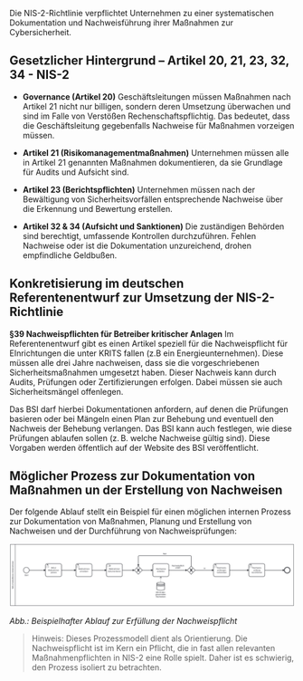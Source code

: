 Die NIS-2-Richtlinie verpflichtet Unternehmen zu einer systematischen Dokumentation und Nachweisführung ihrer Maßnahmen zur Cybersicherheit.

## Gesetzlicher Hintergrund – Artikel 20, 21, 23, 32, 34 - NIS-2

- **Governance (Artikel 20)** Geschäftsleitungen müssen Maßnahmen nach Artikel 21 nicht nur billigen, sondern deren Umsetzung überwachen und sind im Falle von Verstößen Rechenschaftspflichtig. Das bedeutet, dass die Geschäftsleitung gegebenfalls Nachweise für Maßnahmen vorzeigen müssen.

- **Artikel 21 (Risikomanagementmaßnahmen)** Unternehmen müssen alle in Artikel 21 genannten Maßnahmen dokumentieren, da sie Grundlage für Audits und Aufsicht sind.

- **Artikel 23 (Berichtspflichten)** Unternehmen müssen nach der Bewältigung von Sicherheitsvorfällen entsprechende Nachweise über die Erkennung und Bewertung erstellen.

- **Artikel 32 & 34 (Aufsicht und Sanktionen)** Die zuständigen Behörden sind berechtigt, umfassende Kontrollen durchzuführen. Fehlen Nachweise oder ist die Dokumentation unzureichend, drohen empfindliche Geldbußen.

## Konkretisierung im deutschen Referentenentwurf zur Umsetzung der NIS-2-Richtlinie 
**§39 Nachweispflichten für Betreiber kritischer Anlagen**
Im Referentenentwurf gibt es einen Artikel speziell für die Nachweispflicht für EInrichtungen die unter KRITS fallen (z.B ein Energieunternehmen). Diese müssen alle drei Jahre nachweisen, dass sie die vorgeschriebenen Sicherheitsmaßnahmen umgesetzt haben. Dieser Nachweis kann durch Audits, Prüfungen oder Zertifizierungen erfolgen. Dabei müssen sie auch Sicherheitsmängel offenlegen.

Das BSI darf hierbei Dokumentationen anfordern, auf denen die Prüfungen basieren oder 
bei Mängeln einen Plan zur Behebung und eventuell den Nachweis der Behebung verlangen.
Das BSI kann auch festlegen, wie diese Prüfungen ablaufen sollen (z. B. welche Nachweise gültig sind). Diese Vorgaben werden öffentlich auf der Website des BSI veröffentlicht.

## Möglicher Prozess zur Dokumentation von Maßnahmen un der Erstellung von Nachweisen

Der folgende Ablauf stellt ein Beispiel für einen möglichen internen Prozess zur Dokumentation von Maßnahmen, Planung und Erstellung von Nachweisen und der Durchführung von Nachweisprüfungen:

![Prozessmodell zur Meldung von Sicherheitsvorfällen](media/Prozess_Nachweispflicht.png)

*Abb.: Beispielhafter Ablauf zur Erfüllung der Nachweispflicht*

> Hinweis: Dieses Prozessmodell dient als Orientierung. Die Nachweispflicht ist im Kern ein Pflicht, die in fast allen relevanten Maßnahmenpflichten in NIS-2 eine Rolle spielt. Daher ist es schwierig, den Prozess isoliert zu betrachten.




